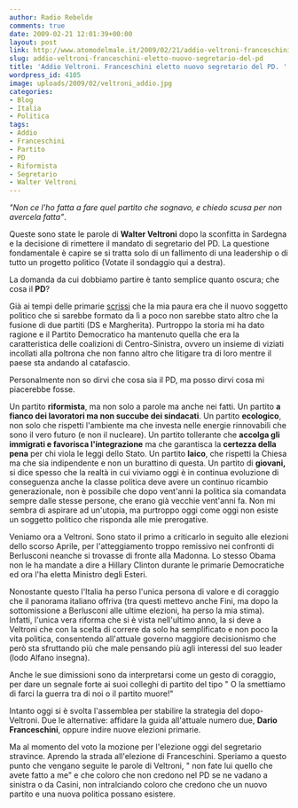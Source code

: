 ```yaml
---
author: Radio Rebelde
comments: true
date: 2009-02-21 12:01:39+00:00
layout: post
link: http://www.atomodelmale.it/2009/02/21/addio-veltroni-franceschini-eletto-nuovo-segretario-del-pd/
slug: addio-veltroni-franceschini-eletto-nuovo-segretario-del-pd
title: 'Addio Veltroni. Franceschini eletto nuovo segretario del PD. '
wordpress_id: 4105
image: uploads/2009/02/veltroni_addio.jpg
categories:
- Blog
- Italia
- Politica
tags:
- Addio
- Franceschini
- Partito
- PD
- Riformista
- Segretario
- Walter Veltroni
---
```


_"Non ce l'ho fatta a fare quel partito che sognavo, e chiedo scusa per non avercela fatta"_.

Queste sono state le parole di **Walter Veltroni** dopo la sconfitta in Sardegna e la decisione di rimettere il mandato di segretario del PD. La questione fondamentale è capire se si tratta solo di un fallimento di una leadership o di tutto un progetto politico (Votate il sondaggio qui a destra).

La domanda da cui dobbiamo partire è tanto semplice quanto oscura; che cosa il **PD**?

Già ai tempi delle primarie [scrissi](/2007/09/24/248/) che la mia paura era che il nuovo soggetto politico che si sarebbe formato da lì a poco non sarebbe stato altro che la fusione di due partiti (DS e Margherita). Purtroppo la storia mi ha dato ragione e il Partito Democratico ha mantenuto quella che era la caratteristica delle coalizioni di Centro-Sinistra, ovvero un insieme di viziati incollati alla poltrona che non fanno altro che litigare tra di loro mentre il paese sta andando al catafascio.

Personalmente non so dirvi che cosa sia il PD, ma posso dirvi cosa mi piacerebbe fosse.

Un partito **riformista**, ma non solo a parole ma anche nei fatti. Un partito **a fianco dei lavoratori ma non succube dei sindacati**. Un partito **ecologico**, non solo che rispetti l'ambiente ma che investa nelle energie rinnovabili che sono il vero futuro (e non il nucleare). Un partito tollerante che **accolga gli immigrati e favorisca l'integrazione** ma che garantisca la **certezza della pena** per chi viola le leggi dello Stato. Un partito **laico**, che rispetti la Chiesa ma che sia indipendente e non un burattino di questa. Un partito di **giovani,** si dice spesso che la realtà in cui viviamo oggi è in continua evoluzione di conseguenza anche la classe politica deve avere un continuo ricambio generazionale, non è possibile che dopo vent'anni la politica sia comandata sempre dalle stesse persone, che erano già vecchie vent'anni fa. Non mi sembra di aspirare ad un'utopia, ma purtroppo oggi come oggi non esiste un soggetto politico che risponda alle mie prerogative.

Veniamo ora a Veltroni. Sono stato il primo a criticarlo in seguito alle elezioni dello scorso Aprile, per l'atteggiamento troppo remissivo nei confronti di Berlusconi neanche si trovasse di fronte alla Madonna. Lo stesso Obama non le ha mandate a dire a Hillary Clinton durante le primarie Democratiche ed ora l'ha eletta Ministro degli Esteri.

Nonostante questo l'Italia ha perso l'unica persona di valore e di coraggio che il panorama italiano offriva (tra questi mettevo anche Fini, ma dopo la sottomissione a Berlusconi alle ultime elezioni, ha perso la mia stima). Infatti, l'unica vera riforma che si è vista nell'ultimo anno, la si deve a Veltroni che con la scelta di correre da solo ha semplificato e non poco la vita politica, consentendo all'attuale governo maggiore decisionismo che però sta sfruttando più che male pensando più agli interessi del suo leader (lodo Alfano insegna).

Anche le sue dimissioni sono da interpretarsi come un gesto di coraggio, per dare un segnale forte ai suoi colleghi di partito del tipo  " O la smettiamo di farci la guerra tra di noi o il partito muore!"

Intanto oggi si è svolta l'assemblea per stabilire la strategia del dopo-Veltroni. Due le alternative: affidare la guida all'attuale numero due, **Dario Franceschini**, oppure indire nuove elezioni primarie.

Ma al momento del voto la mozione per l'elezione oggi del segretario stravince. Aprendo la strada all'elezione di Franceschini. Speriamo a questo punto che vengano seguite le parole di Veltroni, " non fate lui quello che avete fatto a me" e che coloro che non credono nel PD se ne vadano a sinistra o da Casini, non intralciando coloro che credono che un nuovo partito e una nuova politica possano esistere.
